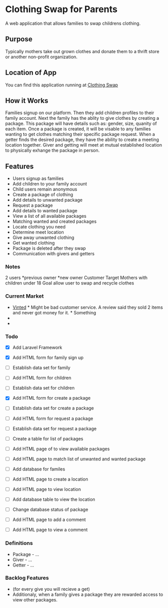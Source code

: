 # Clothing Swap for Parents
A web application that allows families to swap childrens clothing.

## Purpose
Typically mothers take out grown clothes and donate them to a thrift store or another non-profit organization.

## Location of App
You can find this application running at [Clothing Swap](http://jastcode.com/projects/and/laravel/public/)

## How it Works
 Families signup on our platform. Then they add children profiles to their family account. Next the family has the ablity to give clothes by creating a package.  This package will have details such as: gender, size, quanity of each item.  Once a package is created, it will be visable to any families wanting to get clothes matching their specific package request. When a getter finds the desired package, they have the ability to create a meeting location together.  Giver and getting will meet at mutual established location to physically exhange the package in person.

## Features
  * Users signup as families
  * Add children to your family account
   * Child users remain anonymous
  * Create a package of clothing
   * Add details to unwanted package
  * Request a package
   * Add details to wanted package
  * View a list of all available packages 
  * Matching wanted and created packages 
  * Locate clothing you need
  * Determine meet location 
  * Give away unwanted clothing
  * Get wanted clothing
  * Package is deleted after they swap
  * Communication with givers and getters



### Notes
 2 users 
   *previous owner
   *new owner
 Customer Target 
   Mothers with children under 18
 Goal
   allow user to swap and recycle clothes

### Current Market
   * [Vinted](https://play.google.com/store/apps/details?id=com.vinted&hl=en&gl=us)
    * Might be bad customer service. A review said they sold 2 items and never got money for it.
    * Something
   *
   *

### Todo
- [x] Add Laravel Framework
- [x] Add HTML form for family sign up
- [ ] Establish data set for family
- [ ] Add HTML form for children
- [ ] Establish data set for children
- [x] Add HTML form for create a package
- [ ] Establish data set for create a package
- [ ] Add HTML form for request a package
- [ ] Establish data set for request a package
- [ ] Create a table for list of packages
- [ ] Add HTML page of to view available packages
- [ ] Add HTML page to match list of unwanted and wanted package
- [ ] Add database for familes
- [ ] Add HTML page to create a location
- [ ] Add HTML page to view location
- [ ] Add database table to view the location
- [ ] Change database status of package
- [ ] Add HTML page to add a comment
- [ ] Add HTML page to view a comment


### Definitions
* Package - ...
* Giver - ...
* Getter - ...

### Backlog Features
*  (for every give you will recieve a get)
*   Additionaly, when a family gives a package they are rewarded access to view other packages.




